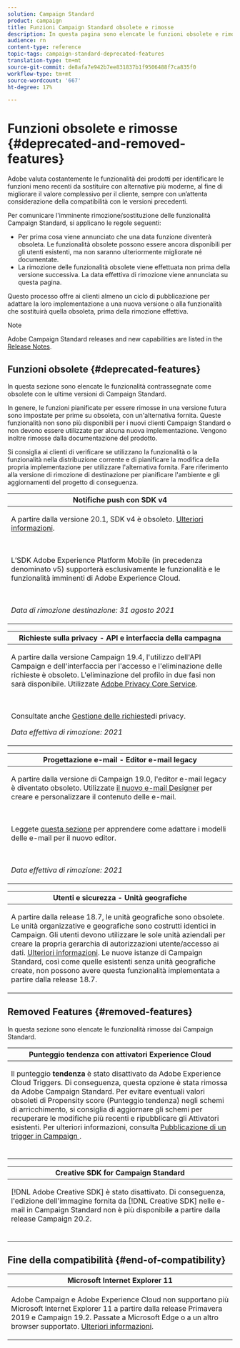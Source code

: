 ```yaml
---
solution: Campaign Standard
product: campaign
title: Funzioni Campaign Standard obsolete e rimosse
description: In questa pagina sono elencate le funzioni obsolete e rimosse di  Adobe Campaign Standard.
audience: rn
content-type: reference
topic-tags: campaign-standard-deprecated-features
translation-type: tm+mt
source-git-commit: de8afa7e942b7ee831837b1f9506488f7ca835f0
workflow-type: tm+mt
source-wordcount: '667'
ht-degree: 17%

---
```



# Funzioni obsolete e rimosse {#deprecated-and-removed-features}

Adobe valuta costantemente le funzionalità dei prodotti per identificare le funzioni meno recenti da sostituire con alternative più moderne, al fine di migliorare il valore complessivo per il cliente, sempre con un’attenta considerazione della compatibilità con le versioni precedenti.

Per comunicare l&#39;imminente rimozione/sostituzione delle funzionalità Campaign Standard, si applicano le regole seguenti:

* Per prima cosa viene annunciato che una data funzione diventerà obsoleta. Le funzionalità obsolete possono essere ancora disponibili per gli utenti esistenti, ma non saranno ulteriormente migliorate né documentate.
* La rimozione delle funzionalità obsolete viene effettuata non prima della versione successiva. La data effettiva di rimozione viene annunciata su questa pagina.

Questo processo offre ai clienti almeno un ciclo di pubblicazione per adattare la loro implementazione a una nuova versione o alla funzionalità che sostituirà quella obsoleta, prima della rimozione effettiva.

>[!NOTE]
>Adobe Campaign Standard releases and new capabilities are listed in the [Release Notes](../../rn/using/release-notes.md).


## Funzioni obsolete {#deprecated-features}

In questa sezione sono elencate le funzionalità contrassegnate come obsolete con le ultime versioni di Campaign Standard.

In genere, le funzioni pianificate per essere rimosse in una versione futura sono impostate per prime su obsoleta, con un&#39;alternativa fornita. Queste funzionalità non sono più disponibili per i nuovi clienti Campaign Standard o non devono essere utilizzate per alcuna nuova implementazione. Vengono inoltre rimosse dalla documentazione del prodotto.

Si consiglia ai clienti di verificare se utilizzano la funzionalità o la funzionalità nella distribuzione corrente e di pianificare la modifica della propria implementazione per utilizzare l&#39;alternativa fornita. Fare riferimento alla versione di rimozione di destinazione per pianificare l&#39;ambiente e gli aggiornamenti del progetto di conseguenza.

<table> 
 <thead> 
  <tr> 
   <th> <strong>Notifiche push con SDK v4</strong><br /> </th> 
  </tr> 
 </thead> 
 <tbody> 
  <tr> 
   <td> <p> A partire dalla versione 20.1, SDK v4 è obsoleto. <a href="https://aep-sdks.gitbook.io/docs/version-4-sdk-end-of-support-faq">Ulteriori informazioni</a>.</p><br/>
   <p>L’SDK <a href="https://aep-sdks.gitbook.io/docs/"></a> Adobe Experience Platform Mobile (in precedenza denominato v5) supporterà esclusivamente le funzionalità e le funzionalità imminenti di Adobe Experience Cloud.</p></br>
     <p>
     <em>Data di rimozione destinazione: 31 agosto 2021</em></p>
     </td> 
  </tr> 
 </tbody> 
</table>
<table> 
 <thead> 
  <tr> 
   <th> <strong>Richieste sulla privacy - API e interfaccia della campagna</strong><br /> </th> 
  </tr> 
 </thead> 
 <tbody> 
  <tr> 
   <td> <p>A partire dalla versione Campaign 19.4, l'utilizzo dell'API Campaign e dell'interfaccia per l'accesso e l'eliminazione delle richieste è obsoleto. L'eliminazione del profilo in due fasi non sarà disponibile. Utilizzate <a href="https://www.adobe.io/apis/experiencecloud/gdpr.html">Adobe Privacy Core Service</a>.</p></br>
   <p>Consultate anche <a href="https://experienceleague.adobe.com/docs/campaign-standard/using/getting-started/privacy/privacy-requests.html?lang=en">Gestione delle richieste</a>di privacy.</p>
  <p> 
  <em>Data effettiva di rimozione: 2021</em></p>
   </td> 
  </tr> 
 </tbody> 
</table>

<table> 
 <thead> 
  <tr> 
   <th> <strong>Progettazione e-mail - Editor e-mail legacy</strong><br /> </th> 
  </tr> 
 </thead> 
 <tbody> 
  <tr> 
   <td> <p>A partire dalla versione di Campaign 19.0, l'editor e-mail legacy è diventato obsoleto. Utilizzate <a href="https://docs.adobe.com/content/help/en/campaign-standard/using/designing-content/designing-content-in-adobe-campaign.html">il nuovo e-mail Designer</a> per creare e personalizzare il contenuto delle e-mail. </p></br>
   <p>Leggete <a href="https://docs.adobe.com/content/help/en/campaign-standard/using/designing-content/building-email-content/using-existing-content.html">questa sezione</a> per apprendere come adattare i modelli delle e-mail per il nuovo editor.</p></br>
  <p> 
  <em>Data effettiva di rimozione: 2021</em></p>
   </td> 
  </tr> 
 </tbody> 
</table>

<table> 
 <thead> 
  <tr> 
   <th> <strong>Utenti e sicurezza - Unità geografiche</strong><br /> </th> 
  </tr> 
 </thead> 
 <tbody> 
  <tr> 
   <td> <p>A partire dalla release 18.7, le unità geografiche sono obsolete. Le unità organizzative e geografiche sono costrutti identici in Campaign. Gli utenti devono utilizzare le sole unità aziendali per creare la propria gerarchia di autorizzazioni utente/accesso ai dati. <a href="https://helpx.adobe.com/campaign/standard/administration/using/organizational-units.html">Ulteriori informazioni</a>. Le nuove istanze di Campaign Standard, così come quelle esistenti senza unità geografiche create, non possono avere questa funzionalità implementata a partire dalla release 18.7.</p>
   </td> 
  </tr> 
 </tbody> 
</table>

## Removed Features {#removed-features}

In questa sezione sono elencate le funzionalità rimosse dai Campaign Standard.

<table> 
 <thead> 
  <tr> 
   <th> <strong>Punteggio tendenza con attivatori  Experience Cloud</strong><br /> </th> 
  </tr> 
 </thead> 
 <tbody> 
  <tr> 
   <td> <p>Il punteggio <b>tendenza</b> è stato disattivato da Adobe Experience Cloud Triggers. Di conseguenza, questa opzione è stata rimossa da  Adobe Campaign Standard. Per evitare eventuali valori obsoleti di Propensity score (Punteggio tendenza) negli schemi di arricchimento, si consiglia di aggiornare gli schemi per recuperare le modifiche più recenti e ripubblicare gli Attivatori esistenti. Per ulteriori informazioni, consulta <a href="https://docs.adobe.com/content/help/en/campaign-standard/using/integrating-with-adobe-cloud/working-with-campaign-and-triggers/using-triggers-in-campaign.html#publishing-trigger-in-campaign"> Pubblicazione di un trigger in Campaign </a>.
</p></br>
   </td> 
  </tr> 
 </tbody> 
</table>

<table> 
 <thead> 
  <tr> 
   <th> <strong>Creative SDK for Campaign Standard</strong><br /> </th> 
  </tr> 
 </thead> 
 <tbody> 
  <tr> 
   <td> <p>[!DNL  Adobe Creative SDK] è stato disattivato. Di conseguenza, l'edizione dell'immagine fornita da [!DNL Creative SDK] nelle e-mail in Campaign Standard non è più disponibile a partire dalla release Campaign 20.2.</p></br>
   </td> 
  </tr> 
 </tbody> 
</table>

## Fine della compatibilità {#end-of-compatibility}

<table> 
 <thead> 
  <tr> 
   <th> <strong>Microsoft Internet Explorer 11</strong><br /> </th> 
  </tr> 
 </thead> 
 <tbody> 
  <tr> 
   <td> <p> Adobe Campaign e Adobe Experience Cloud non supportano più Microsoft Internet Explorer 11 a partire dalla release Primavera 2019 e Campaign 19.2. Passate a Microsoft Edge o a un altro browser supportato. <a href="https://docs.adobe.com/content/help/en/campaign-standard/using/administrating/about-configuration-guidelines.html#compatible-browsers">Ulteriori informazioni</a>.</p>
   </td> 
  </tr> 
 </tbody> 
</table>
